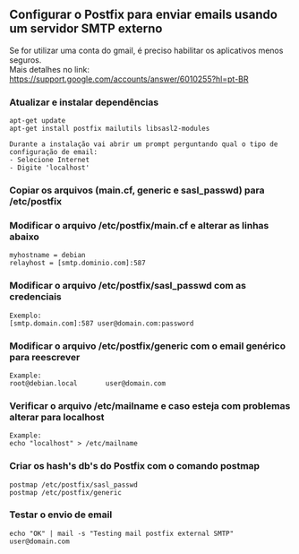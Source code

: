 ## Configurar o Postfix para enviar emails usando um servidor SMTP externo

Se for utilizar uma conta do gmail, é preciso habilitar os aplicativos menos seguros.  
Mais detalhes no link: https://support.google.com/accounts/answer/6010255?hl=pt-BR

### Atualizar e instalar dependências

```
apt-get update
apt-get install postfix mailutils libsasl2-modules

Durante a instalação vai abrir um prompt perguntando qual o tipo de configuração de email:
- Selecione Internet
- Digite 'localhost'
```
### Copiar os arquivos (main.cf, generic e sasl_passwd) para /etc/postfix

### Modificar o arquivo /etc/postfix/main.cf e alterar as linhas abaixo
```
myhostname = debian
relayhost = [smtp.dominio.com]:587
```

### Modificar o arquivo /etc/postfix/sasl_passwd com as credenciais
```
Exemplo:
[smtp.domain.com]:587 user@domain.com:password
```

### Modificar o arquivo /etc/postfix/generic com o email genérico para reescrever
```
Example:
root@debian.local       user@domain.com
```

### Verificar o arquivo /etc/mailname e caso esteja com problemas alterar para localhost
```
Example:
echo "localhost" > /etc/mailname
```

### Criar os hash's db's do Postfix com o comando postmap
```
postmap /etc/postfix/sasl_passwd
postmap /etc/postfix/generic
```

### Testar o envio de email
```
echo "OK" | mail -s "Testing mail postfix external SMTP" user@domain.com
```
